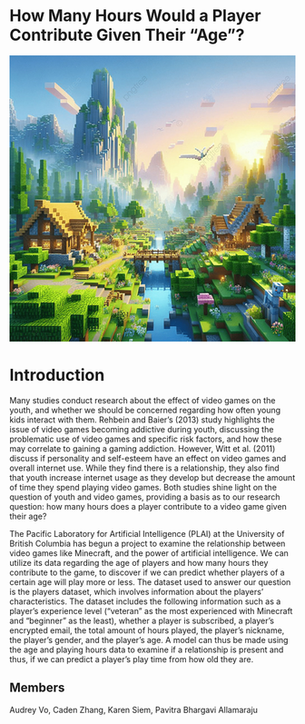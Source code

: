 # How Many Hours Would a Player Contribute Given Their “Age”?

![Alt text](images/PLAICraft.jpg)

# Introduction
Many studies conduct research about the effect of video games on the youth, and whether we should be concerned regarding how often young kids interact with them. Rehbein and Baier’s (2013) study highlights the issue of video games becoming addictive during youth, discussing the problematic use of video games and specific risk factors, and how these may correlate to gaining a gaming addiction. However, Witt et al. (2011) discuss if personality and self-esteem have an effect on video games and overall internet use. While they find there is a relationship, they also find that youth increase internet usage as they develop but decrease the amount of time they spend playing video games. Both studies shine light on the question of youth and video games, providing a basis as to our research question: how many hours does a player contribute to a video game given their age?

The Pacific Laboratory for Artificial Intelligence (PLAI) at the University of British Columbia has begun a project to examine the relationship between video games like Minecraft, and the power of artificial intelligence. We can utilize its data regarding the age of players and how many hours they contribute to the game, to discover if we can predict whether players of a certain age will play more or less. The dataset used to answer our question is the players dataset, which involves information about the players’ characteristics. The dataset includes the following information such as a player’s experience level (“veteran” as the most experienced with Minecraft and “beginner” as the least), whether a player is subscribed, a player’s encrypted email, the total amount of hours played, the player’s nickname, the player’s gender, and the player’s age. A model can thus be made using the age and playing hours data to examine if a relationship is present and thus, if we can predict a player’s play time from how old they are.

## Members
Audrey Vo, Caden Zhang, Karen Siem, Pavitra Bhargavi Allamaraju

